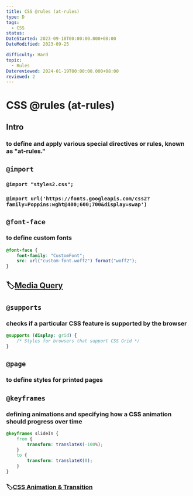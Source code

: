 ```yaml
---
title: CSS @rules (at-rules)
type: D
tags:
  - CSS
status:
DateStarted: 2023-09-18T00:00:00.000+08:00
DateModified: 2023-09-25

difficulty: Hard
topic:
  - Rules
Datereviewed: 2024-01-19T00:00:00.000+08:00
reviewed: 2
---
```


# CSS @rules (at-rules)

## Intro

### to define and apply various special directives or rules, known as "at-rules."

## `@import`

### `@import "styles2.css";`

### `@import url('https://fonts.googleapis.com/css2?family=Poppins:wght@400;600;700&display=swap')`

## `@font-face`

### to define custom fonts

```css
@font-face {
	font-family: "CustomFont";
	src: url("custom-font.woff2") format("woff2");
}
```

## 🏷️[Media Query](Media-Query.md)

## `@supports`

### checks if a particular CSS feature is supported by the browser

```css
@supports (display: grid) {
	/* Styles for browsers that support CSS Grid */
}
```

## `@page`

### to define styles for printed pages

## `@keyframes`

### defining animations and specifying how a CSS animation should progress over time

```css
@keyframes slideIn {
	from {
		transform: translateX(-100%);
	}
	to {
		transform: translateX(0);
	}
}
```

### 🏷️[CSS Animation & Transition](CSS-Animation-&-Transition.md)
